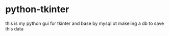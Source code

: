 # python-tkinter
this is my python gui for tkinter and base by mysql ot makeiing a db to save this data
